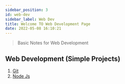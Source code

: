 ```yaml
---
sidebar_position: 3
id: web-dev
sidebar_label: Web Dev
title: Welcome TO Web Development Page
date: 2022-05-08 16:10:21
---
```



> Basic Notes for Web Development

## Web Development (Simple Projects)


1. [Git](../../docs/pdf/Final_Git%20commands.pdf)
2. [Node Js](../../docs/pdf/𝐍𝐨𝐝𝐞%20𝐉𝐒%20𝐍𝐨𝐭𝐞𝐬.pdf)